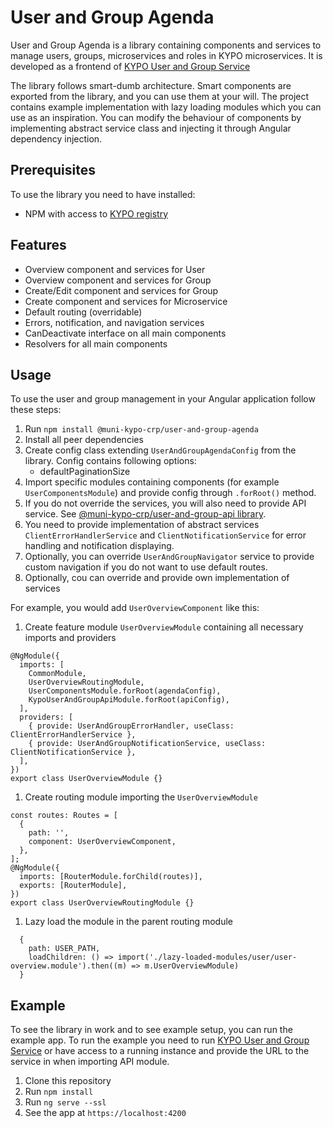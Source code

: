 # User and Group Agenda

User and Group Agenda is a library containing components and services to manage users, groups, microservices and roles in KYPO microservices.
It is developed as a frontend of [KYPO User and Group Service](https://gitlab.ics.muni.cz/kypo-crp/backend-java/kypo2-user-and-group)

The library follows smart-dumb architecture. Smart components are exported from the library, and you can use them at your will. The project contains example implementation with lazy loading modules which you can use as an inspiration.
You can modify the behaviour of components by implementing abstract service class and injecting it through Angular dependency injection.

## Prerequisites

To use the library you need to have installed:

* NPM with access to [KYPO registry](https://projects.ics.muni.cz/projects/kbase/knowledgebase/articles/153)

## Features

* Overview component and services for User
* Overview component and services for Group
* Create/Edit component and services for Group
* Create component and services for Microservice
* Default routing (overridable)
* Errors, notification, and navigation services
* CanDeactivate interface on all main components
* Resolvers for all main components

## Usage

To use the user and group management in your Angular application follow these steps:

1. Run `npm install @muni-kypo-crp/user-and-group-agenda`
1. Install all peer dependencies
1. Create config class extending `UserAndGroupAgendaConfig` from the library. Config contains following options:
    + defaultPaginationSize
1. Import specific modules containing components (for example `UserComponentsModule`) and provide config through `.forRoot()` method.
1. If you do not override the services, you will also need to provide API service. See [@muni-kypo-crp/user-and-group-api library](https://gitlab.ics.muni.cz/kypo-crp/frontend-angular/apis/kypo-user-and-group-api).
1. You need to provide implementation of abstract services `ClientErrorHandlerService` and `ClientNotificationService` for error handling and notification displaying.
1. Optionally, you can override `UserAndGroupNavigator` service to provide custom navigation if you do not want to use default routes.
1. Optionally, cou can override and provide own implementation of services

For example, you would add `UserOverviewComponent` like this:

1. Create feature module `UserOverviewModule` containing all necessary imports and providers

```
@NgModule({
  imports: [
    CommonModule,
    UserOverviewRoutingModule,
    UserComponentsModule.forRoot(agendaConfig),
    KypoUserAndGroupApiModule.forRoot(apiConfig),
  ],
  providers: [
    { provide: UserAndGroupErrorHandler, useClass: ClientErrorHandlerService },
    { provide: UserAndGroupNotificationService, useClass: ClientNotificationService },
  ],
})
export class UserOverviewModule {}
```

1. Create routing module importing the `UserOverviewModule`

```
const routes: Routes = [
  {
    path: '',
    component: UserOverviewComponent,
  },
];
@NgModule({
  imports: [RouterModule.forChild(routes)],
  exports: [RouterModule],
})
export class UserOverviewRoutingModule {}
```

1. Lazy load the module in the parent routing module

```
  {
    path: USER_PATH,
    loadChildren: () => import('./lazy-loaded-modules/user/user-overview.module').then((m) => m.UserOverviewModule)
  }
```

## Example

To see the library in work and to see example setup, you can run the example app.
To run the example you need to run [KYPO User and Group Service](https://gitlab.ics.muni.cz/kypo-crp/backend-java/kypo2-user-and-group) or have access to a running instance and provide the URL to the service in when importing API module.

1. Clone this repository
1. Run `npm install`
1. Run `ng serve --ssl`
1. See the app at `https://localhost:4200`
